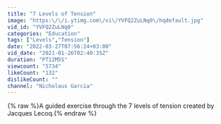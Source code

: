 ```yaml
---
title: "7 Levels of Tension"
image: "https:\/\/i.ytimg.com\/vi\/YVFQ2ZuLNq0\/hqdefault.jpg"
vid_id: "YVFQ2ZuLNq0"
categories: "Education"
tags: ["Levels","Tension"]
date: "2022-03-27T07:56:24+03:00"
vid_date: "2021-01-26T02:40:35Z"
duration: "PT12M5S"
viewcount: "5734"
likeCount: "132"
dislikeCount: ""
channel: "Nicholaus Garcia"
---
```

{% raw %}A guided exercise through the 7 levels of tension created by Jacques Lecoq.{% endraw %}
